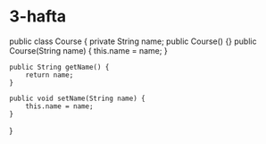 # 3-hafta
public class Course {
    private String name;
    public Course() {}
    public Course(String name) {
        this.name = name;
    }

    public String getName() {
        return name;
    }

    public void setName(String name) {
        this.name = name;
    }
}
